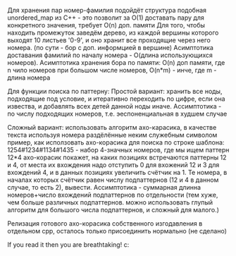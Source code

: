 Для хранения пар номер-фамилия подойдёт структура подобная unordered_map из C++ - это позволит за O(1) доставать
пару для конкретного значения, требует O(n) доп. памяти
 Для того, чтобы находить промежуток заведём дерево, из каждой вершины которого выходят
10 листьев '0-9', и оно хранит все проходящие через него номера.
 (по сути - бор с доп. информцией в вершине)
 Асимптотика доставания фамилий по началу номера - О(длина использующихся номеров).
 Асимптотика хранения бора по памяти: O(n) доп памяти, где n чило номеров при большом числе номеров,
  O(n*m) - инче, где m - длина номера

 Для функции поиска по паттерну:
 Простой вариант: хранить все ноды, подходящие под условие, и итеративно переходить по цифре, если она извества,
 и добавлять всех детей данной ноды иначе.
 Ассимптотика - по числу подходящих номеров, т.е. эеспоненциальная в худшем случае

 Сложный вариант:
 использовать алгоритм ахо-карасика, в качестве текста используя номера раздёлённые неким служебным символом
 пример, как исползовать ахо-корасика для поиска по строке шаблона:
 1254#1234#1134#1435 - набор 4-значных номеров, где мы ищем паттерн 12*4
 ахо-корасик покажет, на каких позициях встречаются паттерны 12 и 4, от места их вхождения надо отступить 0 для вхожений
 12 и 3 для вхождений 4, и в данных позициях увеличить счётчик на 1. Те номера, в началах которых счётчик равен числу
 подпаттернов (12 и 4 в данном случае, то есть 2), вывести.
 Ассимптотика - суммарная длинна номеров+число вхождений
 подпаттернов по отдельности (тем хуже, чем больше различных подпаттернов. можно использовать глупый алгоритм для
 большого числа подпаттернов, и сложный для малого.)

 Релизация готового ахо-корасика собственного изгодавления в отдельном cpp, осталось только присоединить нормально
 (не сделано)

 If you read it then you are breathtaking! c:
